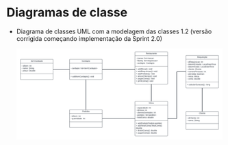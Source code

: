 # Diagramas de classe


* Diagrama de classes UML com a modelagem das classes 1.2 (versão corrigida começando implementação da Sprint 2.0)


   ![Diagrama UML](https://github.com/DisciplinasProgramacao/lpm-projeto2024-1-advanced-group/blob/diagramaUML/docs/diagramas/UML%20diagrams.png)

